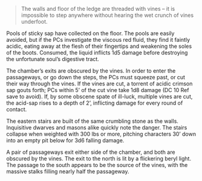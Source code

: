 > The walls and floor of the ledge are threaded with vines – it is impossible to step anywhere without hearing the wet crunch of vines underfoot.

Pools of sticky sap have collected on the floor. The pools are easily avoided, but if the PCs investigate the viscous red fluid, they find it faintly acidic, eating away at the flesh of their fingertips and weakening the soles of the boots. Consumed, the liquid inflicts 1d5 damage before destroying the unfortunate soul’s digestive tract.

The chamber’s exits are obscured by the vines. In order to enter the passageways, or go down the steps, the PCs must squeeze past, or cut their way through the vines. If the vines are cut, a torrent of acidic crimson sap gouts forth; PCs within 5’ of the cut vine take 1d8 damage (DC 10 Ref save to avoid). If, by some obscene spate of ill-luck, multiple vines are cut, the acid-sap rises to a depth of 2’, inflicting damage for every round of contact.

The eastern stairs are built of the same crumbling stone as the walls. Inquisitive dwarves and masons alike quickly note the danger. The stairs collapse when weighted with 300 lbs or more, pitching characters 30’ down into an empty pit below for 3d6 falling damage.

A pair of passageways exit either side of the chamber, and both are obscured by the vines. The exit to the north is lit by a flickering beryl light. The passage to the south appears to be the source of the vines, with the massive stalks filling nearly half the passageway.